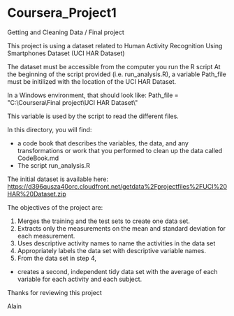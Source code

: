# Coursera_Project1
Getting and Cleaning Data / Final project

This project is using a dataset related to Human Activity Recognition Using Smartphones Dataset (UCI HAR Dataset)

The dataset must be accessible from the computer you run the R script
At the beginning of the script provided (i.e. run_analysis.R), a variable Path_file must be initilized with the location of the UCI HAR Dataset.

In a Windows environment, that should look like:
Path_file = "C:\\Coursera\\Final project\\UCI HAR Dataset\\"

This variable is used by the script to read the different files.

In this directory, you will find:
- a code book that describes the variables, the data, and any transformations 
or work that you performed to clean up the data called CodeBook.md
- The script run_analysis.R

The initial dataset is available here:
https://d396qusza40orc.cloudfront.net/getdata%2Fprojectfiles%2FUCI%20HAR%20Dataset.zip

The objectives of the project are:
1) Merges the training and the test sets to create one data set.
2) Extracts only the measurements on the mean and standard deviation for each measurement.
3) Uses descriptive activity names to name the activities in the data set
4) Appropriately labels the data set with descriptive variable names.
5) From the data set in step 4, 
- creates a second, independent tidy data set with the average of each variable for each activity and each subject.

Thanks for reviewing this project

Alain
